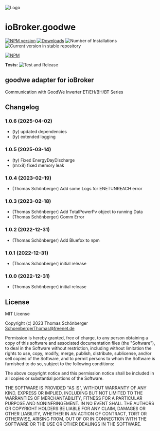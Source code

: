 ![Logo](admin/goodwe.png)
# ioBroker.goodwe

[![NPM version](https://img.shields.io/npm/v/iobroker.goodwe.svg)](https://www.npmjs.com/package/iobroker.goodwe)
[![Downloads](https://img.shields.io/npm/dm/iobroker.goodwe.svg)](https://www.npmjs.com/package/iobroker.goodwe)
![Number of Installations](https://iobroker.live/badges/goodwe-installed.svg)
![Current version in stable repository](https://iobroker.live/badges/goodwe-stable.svg)

[![NPM](https://nodei.co/npm/iobroker.goodwe.png?downloads=true)](https://nodei.co/npm/iobroker.goodwe/)

**Tests:** ![Test and Release](https://github.com/FossyTom/ioBroker.goodwe/workflows/Test%20and%20Release/badge.svg)

## goodwe adapter for ioBroker

Communication with GoodWe Inverter ET/EH/BH/BT Series



## Changelog
<!--
	Placeholder for the next version (at the beginning of the line):
	### **WORK IN PROGRESS**
-->
### 1.0.6 (2025-04-02)
* (ty) updated dependencies
* (ty) extended logging

### 1.0.5 (2025-03-14)
* (ty) Fixed EnergyDayDischarge
* (mrx8) fixed memory leak

### 1.0.4 (2023-02-19)
* (Thomas Schönberger) Add some Logs for ENETUNREACH error

### 1.0.3 (2023-02-18)

* (Thomas Schönberger) Add TotalPowerPv object to running Data
* (Thomas Schönberger) Comm Error

### 1.0.2 (2022-12-31)

* (Thomas Schönberger) Add Bluefox to npm

### 1.0.1 (2022-12-31)
* (Thomas Schönberger) initial release

### 1.0.0 (2022-12-31)
* (Thomas Schönberger) initial release

## License
MIT License

Copyright (c) 2023 Thomas Schönberger <SchoenbergerThomas@freenet.de>

Permission is hereby granted, free of charge, to any person obtaining a copy
of this software and associated documentation files (the "Software"), to deal
in the Software without restriction, including without limitation the rights
to use, copy, modify, merge, publish, distribute, sublicense, and/or sell
copies of the Software, and to permit persons to whom the Software is
furnished to do so, subject to the following conditions:

The above copyright notice and this permission notice shall be included in all
copies or substantial portions of the Software.

THE SOFTWARE IS PROVIDED "AS IS", WITHOUT WARRANTY OF ANY KIND, EXPRESS OR
IMPLIED, INCLUDING BUT NOT LIMITED TO THE WARRANTIES OF MERCHANTABILITY,
FITNESS FOR A PARTICULAR PURPOSE AND NONINFRINGEMENT. IN NO EVENT SHALL THE
AUTHORS OR COPYRIGHT HOLDERS BE LIABLE FOR ANY CLAIM, DAMAGES OR OTHER
LIABILITY, WHETHER IN AN ACTION OF CONTRACT, TORT OR OTHERWISE, ARISING FROM,
OUT OF OR IN CONNECTION WITH THE SOFTWARE OR THE USE OR OTHER DEALINGS IN THE
SOFTWARE.
